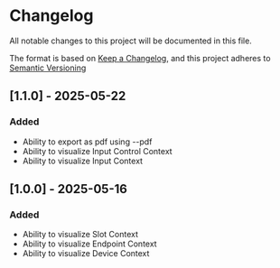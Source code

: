 # Changelog

All notable changes to this project will be documented in this file.

The format is based on [Keep a Changelog](https://keepachangelog.com/en/1.1.0/),
and this project adheres to [Semantic Versioning](https://semver.org/spec/v2.0.0.html)

## [1.1.0] - 2025-05-22

### Added

- Ability to export as pdf using --pdf
- Ability to visualize Input Control Context
- Ability to visualize Input Context

## [1.0.0] - 2025-05-16

### Added

- Ability to visualize Slot Context
- Ability to visualize Endpoint Context
- Ability to visualize Device Context
